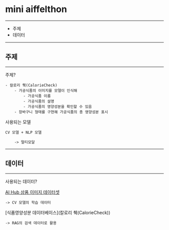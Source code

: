 # mini aiffelthon

---

- 주제
- 데이터

---

## 주제

---

주제?

	- 칼로리 췍(CalorieCheck)
		- 가공식품의 이미지를 모델이 인식해 
			- 가공식품 이름
			- 가공식품의 설명
			- 가공식품의 영양성분을 확인할 수 있음
		- 장바구니 형태를 구현해 가공식품의 총 영양성분 표시

사용되는 모델

	CV 모델 + NLP 모델

		-> 멀티모달

---

## 데이터

---

사용되는 데이터?

[AI Hub 상품 이미지 데이터셋](https://aihub.or.kr/aihubdata/data/view.do?currMenu=115&topMenu=100&aihubDataSe=realm&dataSetSn=64)

	-> CV 모델의 학습 데이터

[식품영양성분 데이터베이스](칼로리 췍(CalorieCheck))

	-> RAG의 검색 데이터로 활용

